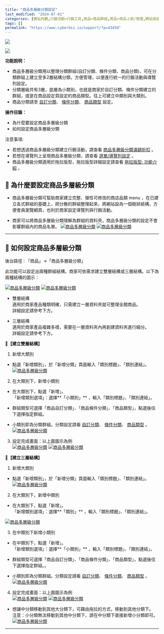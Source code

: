 ```yaml
---
title: "商品多層級分類設定"
last_modified: "2024-07-01"
categories: [網站外觀,行銷活動>行銷工具,商品>商品群組,商品>商品上架/管理,網站設定>拖拉版型]
tags: []
permalink: "https://www.cyberbiz.io/support/?p=43450"
---
```


![](https://www.cyberbiz.io/support/wp-content/uploads/適用站別.png)

[![](https://www.cyberbiz.io/support/wp-content/uploads/台灣站.png)](https://www.cyberbiz.io/support/?page_id=2490)

**功能說明：**  

* 商品多層級分類用以整理分類群組(自訂分類、條件分類、商品分類)，可在分類群組上建立至多2層結構分類，方便管理，以便進行統一的行銷活動與導覽列設定。
* 分類層級共有3層，底層為小類別，也就是商家於自訂分類、條件分類建立的群組，或是在商品設定頁設定的商品類型。往上可建立中類別與大類別。
* 商品分類請至 [自訂分類](https://www.cyberbiz.io/support/?p=43330)、 [條件分類](https://www.cyberbiz.io/support/?p=43379)、 [商品類型](https://www.cyberbiz.io/support/?p=7497#b) 設定。

**操作目錄：**

* 為什麼要設定商品多層級分類
* 如何設定商品多層級分類

注意事項:  

* 若想透過商品多層級分類建立行銷活動，請查看 [商品多層級分類滿額折扣](https://www.cyberbiz.io/support/?p=43281) 。
* 若想在導覽列上呈現商品多層級分類，請查看 [選單/導覽列設定](https://www.cyberbiz.io/support/?p=33935) 。
* 商品多層級分類適用於拖拉版型，拖拉版型詳細設定請查看 [拖拉版型: 功能介紹](https://www.cyberbiz.io/support/?p=39903#g) 。



## 📌 為什麼要設定商品多層級分類



* 商品多層級分類可幫助商家建立完整、彈性可修改的商店品類 menu ，在已建立各式群組的基礎上，把分散的群組整理起來，將網站設為一個樹狀結構，方便會員瀏覽網頁，也利於商家設定導覽列與行銷活動。


* 商家可以將商品多層級分類理解為群組的資料夾，商品多層級分類的設定不會影響群組內的商品名單。
[![商品多層級分類](https://www.cyberbiz.io/support/wp-content/uploads/商品多層級分類05.png)](https://www.cyberbiz.io/support/wp-content/uploads/商品多層級分類05.png) [![商品多層級分類](https://www.cyberbiz.io/support/wp-content/uploads/商品多層級分類07.png)](https://www.cyberbiz.io/support/wp-content/uploads/商品多層級分類07.png)

* * *

## 📌 如何設定商品多層級分類


後台路徑 :  「商品」→「商品多層級分類」  

此功能可以設定出兩種群組結構，商家可依需求建立雙層結構或三層結構。以下為兩種結構的圖示：  

[![商品多層級分類](https://www.cyberbiz.io/support/wp-content/uploads/商品多層級分類11.png)](https://www.cyberbiz.io/support/wp-content/uploads/商品多層級分類11.png) [![商品多層級分類](https://www.cyberbiz.io/support/wp-content/uploads/商品多層級分類10.png)](https://www.cyberbiz.io/support/wp-content/uploads/商品多層級分類10.png)

* 雙層結構  
適用於商家產品種類明確，只需建立一層資料夾就可整理全館商品。  
詳細設定請參考下方。



* 三層結構  
適用於商家產品複雜多樣，需要在一層資料夾內再創建資料夾進行細分。  
詳細設定請參考下方。


📍**【建立雙層結構】**

1. 新增大類別  

* 點選「新增類別」，於「新增分類」頁面輸入「類別標題」、「類別連結」。
[![商品多層級分類](https://www.cyberbiz.io/support/wp-content/uploads/商品多層級分類01.png)](https://www.cyberbiz.io/support/wp-content/uploads/商品多層級分類01.png)



2. 在大類別下，新增小類別  

* 在大類別下，點選「新增」。  
「新增類別選項」：選擇**「小類別」** ，輸入「類別標題」、「類別連結」。



* 群組類型可選擇「商品自訂分類」、「商品條件分類」、「商品類型」，點選後往下選擇指定群組。


* 小類別即為分類群組。分類設定請看 [自訂分類](https://www.cyberbiz.io/support/?p=43330)、 [條件分類](https://www.cyberbiz.io/support/?p=43379)、 [商品類型](https://www.cyberbiz.io/support/?p=7497#b) 。
[![商品多層級分類](https://www.cyberbiz.io/support/wp-content/uploads/商品多層級分類06.png)](https://www.cyberbiz.io/support/wp-content/uploads/商品多層級分類06.png)

3. 設定完成畫面：以上圖圖示為例  
[![商品多層級分類](https://www.cyberbiz.io/support/wp-content/uploads/商品多層級分類11.png)](https://www.cyberbiz.io/support/wp-content/uploads/商品多層級分類11.png) [![商品多層級分類](https://www.cyberbiz.io/support/wp-content/uploads/商品多層級分類12.png)](https://www.cyberbiz.io/support/wp-content/uploads/商品多層級分類12.png)

📍**【建立三層結構】**

1. 新增大類別  

* 點選「新增類別」，於「新增分類」頁面輸入「類別標題」、「類別連結」。
[![商品多層級分類](https://www.cyberbiz.io/support/wp-content/uploads/商品多層級分類01.png)](https://www.cyberbiz.io/support/wp-content/uploads/商品多層級分類01.png)



2. 在大類別下，新增中類別  

* 在大類別下，點選「新增」。  
「新增類別選項」：選擇**「類別」** ，輸入「類別標題」、「類別連結」。

[![商品多層級分類](https://www.cyberbiz.io/support/wp-content/uploads/商品多層級分類02.png)](https://www.cyberbiz.io/support/wp-content/uploads/商品多層級分類02.png)



3. 在中類別下新增小類別  

* 在中類別下，點選「新增」。  
「新增類別選項」：選擇**「小類別」** ，輸入「類別標題」、「類別連結」。



* 群組類型可選擇「商品自訂分類」、「商品條件分類」、「商品類型」，點選後往下選擇指定群組。。


* 小類別即為分類群組。分類設定請看 [自訂分類](https://www.cyberbiz.io/support/?p=43330)、 [條件分類](https://www.cyberbiz.io/support/?p=43379)、 [商品類型](https://www.cyberbiz.io/support/?p=7497#b) 。
[![商品多層級分類](https://www.cyberbiz.io/support/wp-content/uploads/商品多層級分類09.png)](https://www.cyberbiz.io/support/wp-content/uploads/商品多層級分類09.png)

4. 設定完成畫面：以上圖圖示為例  
[![商品多層級分類](https://www.cyberbiz.io/support/wp-content/uploads/商品多層級分類10.png)](https://www.cyberbiz.io/support/wp-content/uploads/商品多層級分類10.png) [![商品多層級分類](https://www.cyberbiz.io/support/wp-content/uploads/商品多層級分類13.jpeg)](https://www.cyberbiz.io/support/wp-content/uploads/商品多層級分類13.jpeg)



* 想讓中分類移動到其他大分類下，可藉由拖拉的方式，移動到其他分類下。  
注意：小分類無法移動到其他中分類下，請在中分類下直接新增小分類即可。
[![商品多層級分類](https://www.cyberbiz.io/support/wp-content/uploads/商品多層級分類08.png)](https://www.cyberbiz.io/support/wp-content/uploads/商品多層級分類08.png)



* * *

